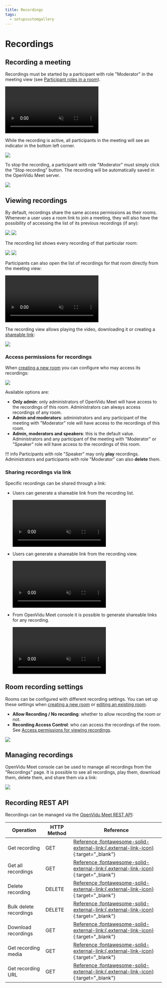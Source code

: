 ```yaml
---
title: Recordings
tags:
  - setupcustomgallery
---
```


# Recordings

## Recording a meeting

Recordings must be started by a participant with role "Moderator" in the meeting view (see [Participant roles in a room](./users-and-permissions.md#participant-roles-in-a-room)).

<a class="glightbox" href="../../../assets/videos/meet/start-recording.mp4" data-type="video" data-desc-position="bottom" data-gallery="gallery1"><video class="round-corners" src="../../../assets/videos/meet/start-recording.mp4" loading="lazy" defer muted playsinline autoplay loop async></video></a>

While the recording is active, all participants in the meeting will see an indicator in the bottom left corner.

<a class="glightbox" href="../../../assets/images/meet/recordings/recording-indicator.png" data-type="image" data-desc-position="bottom" data-gallery="gallery2"><img src="../../../assets/images/meet/recordings/recording-indicator.png" loading="lazy"/></a>

To stop the recording, a participant with role "Moderator" must simply click the "Stop recording" button. The recording will be automatically saved in the OpenVidu Meet server.

<a class="glightbox" href="../../../assets/images/meet/recordings/stop-recording.png" data-type="image" data-desc-position="bottom" data-gallery="gallery3"><img src="../../../assets/images/meet/recordings/stop-recording.png" loading="lazy"/></a>

## Viewing recordings

By default, recordings share the same access permissions as their rooms. Whenever a user uses a room link to join a meeting, they will also have the possibility of accessing the list of its previous recordings (if any):

<a class="glightbox" href="../../../assets/images/meet/recordings/join-view-dark.png" data-type="image" data-desc-position="bottom" data-gallery="gallery10"><img src="../../../assets/images/meet/recordings/join-view-dark.png#only-dark" loading="lazy" class="control-height round-corners"/></a>
<a class="glightbox" href="../../../assets/images/meet/recordings/join-view-light.png" data-type="image" data-desc-position="bottom" data-gallery="gallery10"><img src="../../../assets/images/meet/recordings/join-view-light.png#only-light" loading="lazy" class="control-height round-corners"/></a>

The recording list shows every recording of that particular room:

<a class="glightbox" href="../../../assets/images/meet/recordings/recording-list-dark.png" data-type="image" data-desc-position="bottom" data-gallery="gallery11"><img src="../../../assets/images/meet/recordings/recording-list-dark.png#only-dark" loading="lazy" class="control-height round-corners"/></a>
<a class="glightbox" href="../../../assets/images/meet/recordings/recording-list-light.png" data-type="image" data-desc-position="bottom" data-gallery="gallery11"><img src="../../../assets/images/meet/recordings/recording-list-light.png#only-light" loading="lazy" class="control-height round-corners"/></a>

Participants can also open the list of recordings for that room directly from the meeting view:

<a class="glightbox" href="../../../assets/videos/meet/recording-while-meeting.mp4" data-type="video" data-desc-position="bottom" data-gallery="gallery6"><video class="round-corners" src="../../../assets/videos/meet/recording-while-meeting.mp4" defer muted playsinline autoplay loop async></video></a>

The recording view allows playing the video, downloading it or creating a [shareable link](#sharing-recordings-via-link):

<a class="glightbox" href="../../../assets/images/meet/recordings/recording-detail.png" data-type="image" data-desc-position="bottom" data-gallery="gallery7"><img src="../../../assets/images/meet/recordings/recording-detail.png" loading="lazy" class="round-corners"/></a>

### Access permissions for recordings

When [creating a new room](./rooms-and-meetings.md#creating-a-room) you can configure who may access its recordings:

<a class="glightbox" href="../../../assets/images/meet/recordings/recording-access-control.png" data-type="image" data-desc-position="bottom" data-gallery="gallery8"><img src="../../../assets/images/meet/recordings/recording-access-control.png" loading="lazy" class="round-corners"/></a>

Available options are:

- **Only admin**: only administrators of OpenVidu Meet will have access to the recordings of this room. Administrators can always access recordings of any room.
- **Admin and moderators**: administrators and any participant of the meeting with "Moderator" role will have access to the recordings of this room.
- **Admin, moderators and speakers**: this is the default value. Administrators and any participant of the meeting with "Moderator" or "Speaker" role will have access to the recordings of this room.

!!! info
    Participants with role "Speaker" may only **play** recordings. Administrators and participants with role "Moderator" can also **delete** them.

### Sharing recordings via link

Specific recordings can be shared through a link:

- Users can generate a shareable link from the recording list.

    <a class="glightbox" href="../../../assets/videos/meet/share-recording-from-recording-list.mp4" data-type="video" data-desc-position="bottom" data-gallery="gallery6"><video class="round-corners" src="../../../assets/videos/meet/share-recording-from-recording-list.mp4" defer muted playsinline autoplay loop async></video></a>

- Users can generate a shareable link from the recording view.

    <a class="glightbox" href="../../../assets/videos/meet/share-recording.mp4" data-type="video" data-desc-position="bottom" data-gallery="gallery7"><video class="round-corners" src="../../../assets/videos/meet/share-recording.mp4" defer muted playsinline autoplay loop async></video></a>

- From OpenVidu Meet console it is possible to generate shareable links for any recording.

    <a class="glightbox" href="../../../assets/videos/meet/meet-recording-share-dark.mp4" data-type="video" data-desc-position="bottom" data-gallery="gallery8"><video class="round-corners" src="../../../assets/videos/meet/meet-recording-share-dark.mp4" defer muted playsinline autoplay loop async></video></a>

## Room recording settings

Rooms can be configured with different recording settings. You can set up these settings when [creating a new room](./rooms-and-meetings.md#creating-a-room) or [editing an existing room](./rooms-and-meetings.md#editing-a-room).

- **Allow Recording / No recording**: whether to allow recording the room or not.
- **Recording Access Control**: who can access the recordings of the room. See [Access permissions for viewing recordings](#access-permissions-for-viewing-recordings).

<a class="glightbox" href="../../../assets/images/meet/recordings/room-recording-settings.png" data-type="image" data-desc-position="bottom" data-gallery="gallery4"><img src="../../../assets/images/meet/recordings/room-recording-settings.png" loading="lazy" class="control-height"/></a>

## Managing recordings

OpenVidu Meet console can be used to manage all recordings from the "Recordings" page. It is possible to see all recordings, play them, download them, delete them, and share them via a link:

<a class="glightbox" href="../../../assets/images/meet/recordings/recording-page.png" data-type="image" data-desc-position="bottom" data-gallery="gallery5"><img src="../../../assets/images/meet/recordings/recording-page.png" loading="lazy" class="round-corners"/></a>

## Recording REST API

Recordings can be managed via the [OpenVidu Meet REST API](../embedded/reference/rest-api.md):

| Operation | HTTP Method | Reference |
|-----------|-------------|-----------|
| Get recording | GET | [Reference :fontawesome-solid-external-link:{.external-link-icon}](../../assets/htmls/rest-api.html#/operations/getRecording){:target="_blank"} |
| Get all recordings | GET | [Reference :fontawesome-solid-external-link:{.external-link-icon}](../../assets/htmls/rest-api.html#/operations/getRecordings){:target="_blank"} |
| Delete recording | DELETE | [Reference :fontawesome-solid-external-link:{.external-link-icon}](../../assets/htmls/rest-api.html#/operations/deleteRecording){:target="_blank"} |
| Bulk delete recordings | DELETE | [Reference :fontawesome-solid-external-link:{.external-link-icon}](../../assets/htmls/rest-api.html#/operations/bulkDeleteRecordings){:target="_blank"} |
| Download recordings | GET | [Reference :fontawesome-solid-external-link:{.external-link-icon}](../../assets/htmls/rest-api.html#/operations/downloadRecordings){:target="_blank"} |
| Get recording media | GET | [Reference :fontawesome-solid-external-link:{.external-link-icon}](../../assets/htmls/rest-api.html#/operations/getRecordingMedia){:target="_blank"} |
| Get recording URL | GET | [Reference :fontawesome-solid-external-link:{.external-link-icon}](../../assets/htmls/rest-api.html#/operations/getRecordingUrl){:target="_blank"} |